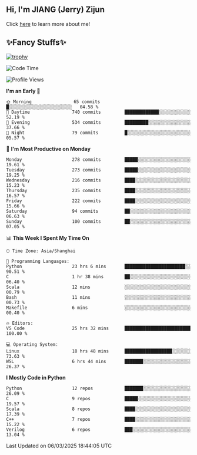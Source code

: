 ## Hi, I'm JIANG (Jerry) Zijun

Click [here](https://jzjerry.github.io/about/) to learn more about me!

## ✨Fancy Stuffs✨
[![trophy](https://github-profile-trophy.vercel.app/?username=jzjerry&theme=onedark)](https://github.com/ryo-ma/github-profile-trophy)
<!--START_SECTION:waka-->
![Code Time](http://img.shields.io/badge/Code%20Time-1%2C105%20hrs%2047%20mins-blue)

![Profile Views](http://img.shields.io/badge/Profile%20Views-0-blue)

**I'm an Early 🐤** 

```text
🌞 Morning                65 commits          █░░░░░░░░░░░░░░░░░░░░░░░░   04.58 % 
🌆 Daytime                740 commits         █████████████░░░░░░░░░░░░   52.19 % 
🌃 Evening                534 commits         █████████░░░░░░░░░░░░░░░░   37.66 % 
🌙 Night                  79 commits          █░░░░░░░░░░░░░░░░░░░░░░░░   05.57 % 
```
📅 **I'm Most Productive on Monday** 

```text
Monday                   278 commits         █████░░░░░░░░░░░░░░░░░░░░   19.61 % 
Tuesday                  273 commits         █████░░░░░░░░░░░░░░░░░░░░   19.25 % 
Wednesday                216 commits         ████░░░░░░░░░░░░░░░░░░░░░   15.23 % 
Thursday                 235 commits         ████░░░░░░░░░░░░░░░░░░░░░   16.57 % 
Friday                   222 commits         ████░░░░░░░░░░░░░░░░░░░░░   15.66 % 
Saturday                 94 commits          ██░░░░░░░░░░░░░░░░░░░░░░░   06.63 % 
Sunday                   100 commits         ██░░░░░░░░░░░░░░░░░░░░░░░   07.05 % 
```


📊 **This Week I Spent My Time On** 

```text
🕑︎ Time Zone: Asia/Shanghai

💬 Programming Languages: 
Python                   23 hrs 6 mins       ███████████████████████░░   90.51 % 
C                        1 hr 38 mins        ██░░░░░░░░░░░░░░░░░░░░░░░   06.40 % 
Scala                    12 mins             ░░░░░░░░░░░░░░░░░░░░░░░░░   00.79 % 
Bash                     11 mins             ░░░░░░░░░░░░░░░░░░░░░░░░░   00.73 % 
Makefile                 6 mins              ░░░░░░░░░░░░░░░░░░░░░░░░░   00.40 % 

🔥 Editors: 
VS Code                  25 hrs 32 mins      █████████████████████████   100.00 % 

💻 Operating System: 
Linux                    18 hrs 48 mins      ██████████████████░░░░░░░   73.63 % 
WSL                      6 hrs 44 mins       ███████░░░░░░░░░░░░░░░░░░   26.37 % 
```

**I Mostly Code in Python** 

```text
Python                   12 repos            ███████░░░░░░░░░░░░░░░░░░   26.09 % 
C                        9 repos             █████░░░░░░░░░░░░░░░░░░░░   19.57 % 
Scala                    8 repos             ████░░░░░░░░░░░░░░░░░░░░░   17.39 % 
C++                      7 repos             ████░░░░░░░░░░░░░░░░░░░░░   15.22 % 
Verilog                  6 repos             ███░░░░░░░░░░░░░░░░░░░░░░   13.04 % 
```




 Last Updated on 06/03/2025 18:44:05 UTC
<!--END_SECTION:waka-->
